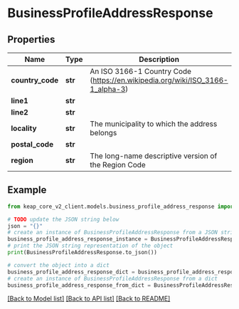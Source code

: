 # BusinessProfileAddressResponse


## Properties

Name | Type | Description | Notes
------------ | ------------- | ------------- | -------------
**country_code** | **str** | An ISO 3166-1 Country Code (https://en.wikipedia.org/wiki/ISO_3166-1_alpha-3) | [optional] 
**line1** | **str** |  | [optional] 
**line2** | **str** |  | [optional] 
**locality** | **str** | The municipality to which the address belongs | [optional] 
**postal_code** | **str** |  | [optional] 
**region** | **str** | The long-name descriptive version of the Region Code | [optional] 

## Example

```python
from keap_core_v2_client.models.business_profile_address_response import BusinessProfileAddressResponse

# TODO update the JSON string below
json = "{}"
# create an instance of BusinessProfileAddressResponse from a JSON string
business_profile_address_response_instance = BusinessProfileAddressResponse.from_json(json)
# print the JSON string representation of the object
print(BusinessProfileAddressResponse.to_json())

# convert the object into a dict
business_profile_address_response_dict = business_profile_address_response_instance.to_dict()
# create an instance of BusinessProfileAddressResponse from a dict
business_profile_address_response_from_dict = BusinessProfileAddressResponse.from_dict(business_profile_address_response_dict)
```
[[Back to Model list]](../README.md#documentation-for-models) [[Back to API list]](../README.md#documentation-for-api-endpoints) [[Back to README]](../README.md)


